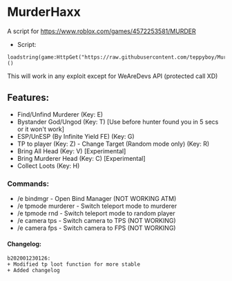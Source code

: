 # MurderHaxx
A script for https://www.roblox.com/games/4572253581/MURDER
+ Script:
```
loadstring(game:HttpGet("https://raw.githubusercontent.com/teppyboy/MurderHaxx/master/MurderHaxx_beta.lua",true))()
```
This will work in any exploit except for WeAreDevs API (protected call XD)
## Features:
+ Find/Unfind Murderer (Key: E)
+ Bystander God/Ungod (Key: T) [Use before hunter found you in 5 secs or it won't work]
+ ESP/UnESP (By Infinite Yield FE) (Key: G)
+ TP to player (Key: Z) - Change Target (Random mode only) (Key: R)
+ Bring All Head (Key: V) [Experimental]
+ Bring Murderer Head (Key: C) [Experimental]
+ Collect Loots (Key: H)
### Commands:
+ /e bindmgr - Open Bind Manager (NOT WORKING ATM)
+ /e tpmode murderer - Switch teleport mode to murderer
+ /e tpmode rnd - Switch teleport mode to random player
+ /e camera tps - Switch camera to TPS (NOT WORKING)
+ /e camera fps - Switch camera to FPS (NOT WORKING)
#### Changelog:
```
b202001230126:
+ Modified tp loot function for more stable
+ Added changelog
```
